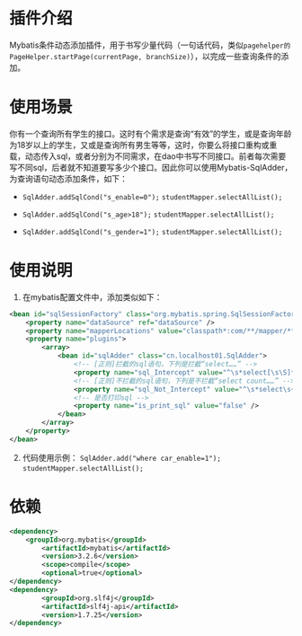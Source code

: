 # 插件介绍
Mybatis条件动态添加插件，用于书写少量代码（一句话代码，类似`pagehelper的PageHelper.startPage(currentPage, branchSize)`），以完成一些查询条件的添加。

# 使用场景
你有一个查询所有学生的接口。这时有个需求是查询“有效”的学生，或是查询年龄为18岁以上的学生，又或是查询所有男生等等，这时，你要么将接口重构或重载，动态传入sql，或者分别为不同需求，在dao中书写不同接口。前者每次需要写不同sql，后者就不知道要写多少个接口。因此你可以使用Mybatis-SqlAdder，为查询语句动态添加条件，如下：

* `SqlAdder.addSqlCond("s_enable=0");`   `studentMapper.selectAllList();`

* `SqlAdder.addSqlCond("s_age>18");`   `studentMapper.selectAllList();`

* `SqlAdder.addSqlCond("s_gender=1");`   `studentMapper.selectAllList();`

# 使用说明
1. 在mybatis配置文件中，添加类似如下：
```xml
<bean id="sqlSessionFactory" class="org.mybatis.spring.SqlSessionFactoryBean">
	<property name="dataSource" ref="dataSource" />
	<property name="mapperLocations" value="classpath*:com/**/mapper/**/*.xml" />
	<property name="plugins">
		<array>
			<bean id="sqlAdder" class="cn.localhost01.SqlAdder">
				<!-- [正则]拦截的sql语句，下列是拦截“select……” -->
				<property name="sql_Intercept" value="^\s*select[\s\S]*$" />
				<!-- [正则]不拦截的sql语句，下列是不拦截“select count……” -->
				<property name="sql_Not_Intercept" value="^\s*select\s+count\s*\(\s*(?:\*|\w+)\s*\)\s+[\s\S]+$" />
				<!-- 是否打印sql -->
				<property name="is_print_sql" value="false" />
			</bean>
		</array>
	</property>
</bean>
```

2. 代码使用示例：
`SqlAdder.add("where car_enable=1");`
`studentMapper.selectAllList();`

# 依赖
```xml
<dependency>
	<groupId>org.mybatis</groupId>
        <artifactId>mybatis</artifactId>
        <version>3.2.6</version>
        <scope>compile</scope>
        <optional>true</optional>
</dependency>
<dependency>
        <groupId>org.slf4j</groupId>
        <artifactId>slf4j-api</artifactId>
        <version>1.7.25</version>
</dependency>
```
